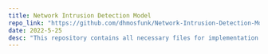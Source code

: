 ```yaml
---
title: Network Intrusion Detection Model
repo_link: "https://github.com/dhmosfunk/Network-Intrusion-Detection-Model"
date: 2022-5-25
desc: "This repository contains all necessary files for implementation of the Intrusion Detection System model. This project is for educational purposes only and is implemented for decision support system class."
---
```

